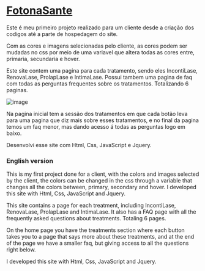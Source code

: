 # <a href="https://fotonasante.com.br/" target="_blank" >FotonaSante</a>
Este é meu primeiro projeto realizado para um cliente desde a criação dos codigos até a parte de hospedagem do site.

Com as cores e imagens selecionadas pelo cliente, as cores podem ser mudadas no css por meio de uma variavel que altera todas as cores entre, primaria, secundaria e hover.

Este site contem uma pagina para cada tratamento, sendo eles IncontiLase, RenovaLase, ProlapLase e IntimaLase. Possui tambem uma pagina de faq com todas as perguntas frequentes sobre os tratamentos. Totalizando 6 paginas.

![image](https://user-images.githubusercontent.com/85755177/193164053-980ca73a-ecc5-4bfc-a2c1-39a55313ac97.png)

Na pagina inicial tem a sessão dos tratamentos em que cada botão leva para uma pagina que diz mais sobre esses tratamentos, e no final da pagina temos um faq menor, mas dando acesso á todas as perguntas logo em baixo.


Desenvolvi esse site com Html, Css, JavaScript e Jquery.



<h3>English version</h3>
This is my first project done for a client, with the colors and images selected by the client, the colors can be changed in the css through a variable that changes all the colors between, primary, secondary and hover.
I developed this site with Html, Css, JavaScript and Jquery.

This site contains a page for each treatment, including IncontiLase, RenovaLase, ProlapLase and IntimaLase. It also has a FAQ page with all the frequently asked questions about treatments. Totaling 6 pages.

On the home page you have the treatments section where each button takes you to a page that says more about these treatments, and at the end of the page we have a smaller faq, but giving access to all the questions right below.

I developed this site with Html, Css, JavaScript and Jquery.
